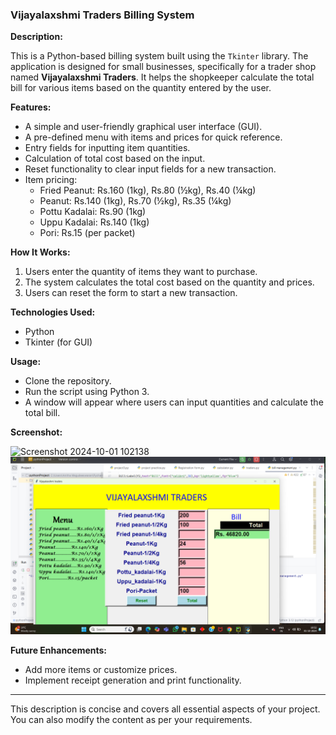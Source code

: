 ### Vijayalaxshmi Traders Billing System

**Description:**

This is a Python-based billing system built using the `Tkinter` library. The application is designed for small businesses, specifically for a trader shop named **Vijayalaxshmi Traders**. It helps the shopkeeper calculate the total bill for various items based on the quantity entered by the user.

**Features:**
- A simple and user-friendly graphical user interface (GUI).
- A pre-defined menu with items and prices for quick reference.
- Entry fields for inputting item quantities.
- Calculation of total cost based on the input.
- Reset functionality to clear input fields for a new transaction.
- Item pricing:
  - Fried Peanut: Rs.160 (1kg), Rs.80 (½kg), Rs.40 (¼kg)
  - Peanut: Rs.140 (1kg), Rs.70 (½kg), Rs.35 (¼kg)
  - Pottu Kadalai: Rs.90 (1kg)
  - Uppu Kadalai: Rs.140 (1kg)
  - Pori: Rs.15 (per packet)

**How It Works:**
1. Users enter the quantity of items they want to purchase.
2. The system calculates the total cost based on the quantity and prices.
3. Users can reset the form to start a new transaction.

**Technologies Used:**
- Python
- Tkinter (for GUI)

**Usage:**
- Clone the repository.
- Run the script using Python 3.
- A window will appear where users can input quantities and calculate the total bill.

**Screenshot:**

![Screenshot 2024-10-01 102138](https://github.com/user-attachments/assets/642200b2-10bd-461e-8f43-9a49001799b7)
![Screenshot 2024-10-01 105311](https://github.com/Anitha4747/Vijiyalakshmi_Traders/blob/2fd60220b84c8618313aba89bdf52825b10ce26d/Screenshot%202024-10-01%20105311.png)

**Future Enhancements:**
- Add more items or customize prices.
- Implement receipt generation and print functionality.

---

This description is concise and covers all essential aspects of your project. You can also modify the content as per your requirements.
